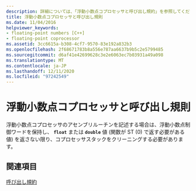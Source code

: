 ```yaml
---
description: 詳細については、「浮動小数点コプロセッサと呼び出し規約」を参照してください。
title: 浮動小数点コプロセッサと呼び出し規則
ms.date: 11/04/2016
helpviewer_keywords:
- floating-point numbers [C++]
- floating-point coprocessor
ms.assetid: 3cc6615a-b308-4cf7-9570-83e192a832b3
ms.openlocfilehash: 2f68671783b8a556e787aa6637b9b5c2e5799485
ms.sourcegitcommit: d6af41e42699628c3e2e6063ec7b03931a49a098
ms.translationtype: MT
ms.contentlocale: ja-JP
ms.lasthandoff: 12/11/2020
ms.locfileid: "97242549"
---
```

# <a name="floating-point-coprocessor-and-calling-conventions"></a>浮動小数点コプロセッサと呼び出し規則

浮動小数点コプロセッサのアセンブリルーチンを記述する場合は、浮動小数点制御ワードを保持し、 **`float`** または **`double`** 値 (関数が ST (0) で返す必要がある値) を返さない限り、コプロセッサスタックをクリーニングする必要があります。

## <a name="see-also"></a>関連項目

[呼び出し規約](../cpp/calling-conventions.md)
